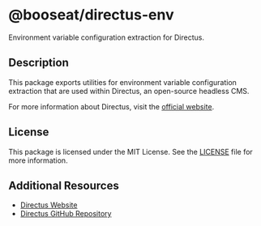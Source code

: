 # @booseat/directus-env

Environment variable configuration extraction for Directus.

## Description

This package exports utilities for environment variable configuration extraction that are used within Directus, an
open-source headless CMS.

For more information about Directus, visit the [official website](https://directus.io).

## License

This package is licensed under the MIT License. See the
[LICENSE](https://github.com/directus/directus/blob/main/packages/pressure/license) file for more information.

## Additional Resources

- [Directus Website](https://directus.io)
- [Directus GitHub Repository](https://github.com/directus/directus)
